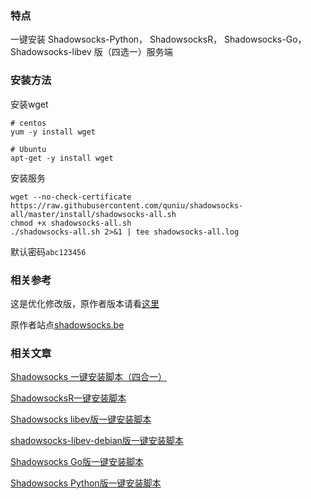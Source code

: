 
### 特点

一键安装 Shadowsocks-Python， ShadowsocksR， Shadowsocks-Go， Shadowsocks-libev 版（四选一）服务端


### 安装方法

安装wget
```
# centos
yum -y install wget

# Ubuntu
apt-get -y install wget
```

安装服务
```
wget --no-check-certificate https://raw.githubusercontent.com/quniu/shadowsocks-all/master/install/shadowsocks-all.sh
chmod +x shadowsocks-all.sh
./shadowsocks-all.sh 2>&1 | tee shadowsocks-all.log
```

默认密码`abc123456`


### 相关参考

这是优化修改版，原作者版本请看[这里](https://github.com/teddysun/shadowsocks_install)

原作者站点[shadowsocks.be](https://shadowsocks.be/)

### 相关文章

[Shadowsocks 一键安装脚本（四合一）](https://teddysun.com/486.html)

[ShadowsocksR一键安装脚本](https://shadowsocks.be/9.html)

[Shadowsocks libev版一键安装脚本](https://teddysun.com/357.html)

[shadowsocks-libev-debian版一键安装脚本](https://teddysun.com/358.html)

[Shadowsocks Go版一键安装脚本](https://teddysun.com/392.html)

[Shadowsocks Python版一键安装脚本](https://teddysun.com/342.html)

